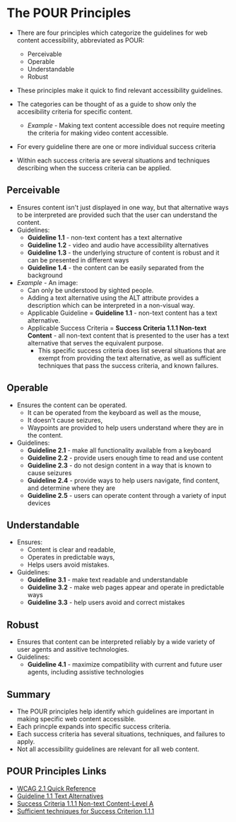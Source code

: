 # The POUR Principles

- There are four principles which categorize the guidelines for web content accessibility, abbreviated as POUR:
    + Perceivable
    + Operable
    + Understandable
    + Robust

- These principles make it quick to find relevant accessibility guidelines.
- The categories can be thought of as a guide to show only the accesibility criteria for specific content.
    + *Example* - Making text content accessible does not require meeting the criteria for making video content accessible.
- For every guideline there are one or more individual success criteria
- Within each success criteria are several situations and techniques describing when the success criteria can be applied.


## Perceivable

- Ensures content isn't just displayed in one way, but that alternative ways to be interpreted are provided such that the user can understand the content.
- Guidelines:
    + __Guideline 1.1__ - non-text content has a text alternative
    + __Guideline 1.2__ - video and audio have accessibility alternatives
    + __Guideline 1.3__ - the underlying structure of content is robust and it can be presented in different ways
    + __Guideline 1.4__ - the content can be easily separated from the background
- *Example* - An image:
    + Can only be understood by sighted people.
    + Adding a text alternative using the ALT attribute provides a description which can be interpreted in a non-visual way.
    + Applicable Guideline = __Guideline 1.1__ - non-text content has a text alternative.
    + Applicable Success Criteria = __Success Criteria 1.1.1 Non-text Content__ - all non-text content that is presented to the user has a text alternative that serves the equivalent purpose.
        * This specific success criteria does list several situations that are exempt from providing the text alternative, as well as sufficient techniques that pass the success criteria, and known failures.


## Operable

- Ensures the content can be operated.
    + It can be operated from the keyboard as well as the mouse,
    + It doesn't cause seizures,
    + Waypoints are provided to help users understand where they are in the content.
- Guidelines:
    + __Guideline 2.1__ - make all functionality available from a keyboard
    + __Guideline 2.2__ - provide users enough time to read and use content
    + __Guideline 2.3__ - do not design content in a way that is known to cause seizures
    + __Guideline 2.4__ - provide ways to help users navigate, find content, and determine where they are
    + __Guideline 2.5__ - users can operate content through a variety of input devices


## Understandable

- Ensures:
    + Content is clear and readable,
    + Operates in predictable ways,
    + Helps users avoid mistakes.
- Guidelines:
    + __Guideline 3.1__ - make text readable and understandable
    + __Guideline 3.2__ - make web pages appear and operate in predictable ways
    + __Guideline 3.3__ - help users avoid and correct mistakes


## Robust

- Ensures that content can be interpreted reliably by a wide variety of user agents and assitive technologies.
- Guidelines:
    + __Guideline 4.1__ - maximize compatibility with current and future user agents, including assistive technologies


## Summary

- The POUR principles help identify which guidelines are important in making specific web content accessible.
- Each princple expands into specific success criteria.
- Each success criteria has several situations, techniques, and failures to apply.
- Not all accessibility guidelines are relevant for all web content.


## POUR Principles Links

- [WCAG 2.1 Quick Reference](https://www.w3.org/WAI/WCAG21/quickref/)
- [Guideline 1.1 Text Alternatives](https://www.w3.org/WAI/WCAG21/quickref/#text-alternatives)
- [Success Criteria 1.1.1 Non-text Content-Level A](https://www.w3.org/WAI/WCAG21/quickref/#qr-text-equiv-all)
- [Sufficient techniques for Success Criterion 1.1.1](https://www.w3.org/WAI/WCAG21/quickref/?showtechniques=111#sc-111-sufficient-head)
